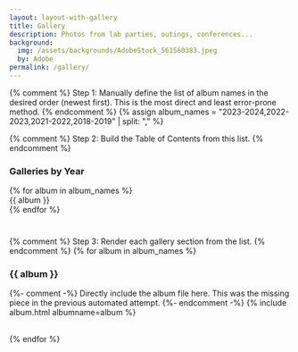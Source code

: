 ```yaml
---
layout: layout-with-gallery
title: Gallery
description: Photos from lab parties, outings, conferences...
background:
  img: /assets/backgrounds/AdobeStock_561560383.jpeg
  by: Adobe
permalink: /gallery/
---
```


{% comment %}
Step 1: Manually define the list of album names in the desired order (newest first).
This is the most direct and least error-prone method.
{% endcomment %}
{% assign album_names = "2023-2024,2022-2023,2021-2022,2018-2019" | split: "," %}


{% comment %}
Step 2: Build the Table of Contents from this list.
{% endcomment %}
<nav id="toc" style="margin-bottom:40px;">
  <h3>Galleries by Year</h3>
  <ul>
    {% for album in album_names %}
      <li>
        <a href="#{{ album | slugify }}">{{ album }}</a>
      </li>
    {% endfor %}
  </ul>
</nav>


{% comment %}
Step 3: Render each gallery section from the list.
{% endcomment %}
{% for album in album_names %}
  <h3 id="{{ album | slugify }}">{{ album }}</h3>
  
  {%- comment -%} 
    Directly include the album file here.
    This was the missing piece in the previous automated attempt.
  {%- endcomment -%}
  {% include album.html albumname=album %}
  
  <br>
{% endfor %}

